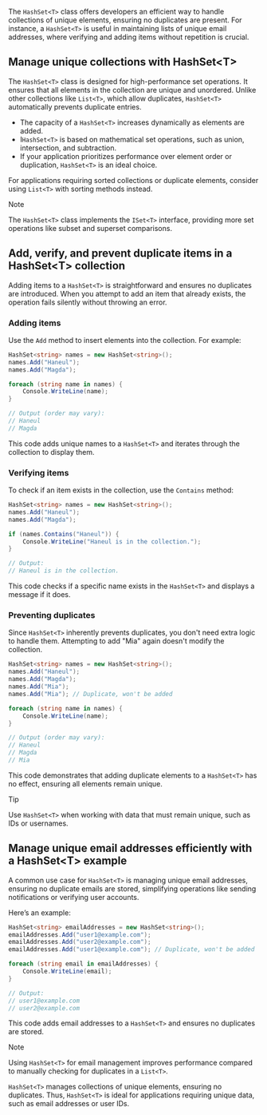 The `HashSet<T>` class offers developers an efficient way to handle collections of unique elements, ensuring no duplicates are present. For instance, a `HashSet<T>` is useful in maintaining lists of unique email addresses, where verifying and adding items without repetition is crucial.

## Manage unique collections with HashSet&#60;T&#62;

The `HashSet<T>` class is designed for high-performance set operations. It ensures that all elements in the collection are unique and unordered. Unlike other collections like `List<T>`, which allow duplicates, `HashSet<T>` automatically prevents duplicate entries.

- The capacity of a `HashSet<T>` increases dynamically as elements are added.
- I`HashSet<T>` is based on mathematical set operations, such as union, intersection, and subtraction.
- If your application prioritizes performance over element order or duplication, `HashSet<T>` is an ideal choice.

For applications requiring sorted collections or duplicate elements, consider using `List<T>` with sorting methods instead.

> [!NOTE]
> The `HashSet<T>` class implements the `ISet<T>` interface, providing more set operations like subset and superset comparisons.

## Add, verify, and prevent duplicate items in a HashSet&#60;T&#62; collection

Adding items to a `HashSet<T>` is straightforward and ensures no duplicates are introduced. When you attempt to add an item that already exists, the operation fails silently without throwing an error.

### Adding items

Use the `Add` method to insert elements into the collection. For example:

```csharp
HashSet<string> names = new HashSet<string>();
names.Add("Haneul");
names.Add("Magda");

foreach (string name in names) {
    Console.WriteLine(name);
}

// Output (order may vary):
// Haneul
// Magda
```

This code adds unique names to a `HashSet<T>` and iterates through the collection to display them.

### Verifying items

To check if an item exists in the collection, use the `Contains` method:

```csharp
HashSet<string> names = new HashSet<string>();
names.Add("Haneul");
names.Add("Magda");

if (names.Contains("Haneul")) {
    Console.WriteLine("Haneul is in the collection.");
}

// Output:
// Haneul is in the collection.
```

This code checks if a specific name exists in the `HashSet<T>` and displays a message if it does.

### Preventing duplicates

Since `HashSet<T>` inherently prevents duplicates, you don't need extra logic to handle them. Attempting to add "Mia" again doesn't modify the collection.

```csharp
HashSet<string> names = new HashSet<string>();
names.Add("Haneul");
names.Add("Magda");
names.Add("Mia");
names.Add("Mia"); // Duplicate, won't be added

foreach (string name in names) {
    Console.WriteLine(name);
}

// Output (order may vary):
// Haneul
// Magda
// Mia
```

This code demonstrates that adding duplicate elements to a `HashSet<T>` has no effect, ensuring all elements remain unique.

> [!TIP]
> Use `HashSet<T>` when working with data that must remain unique, such as IDs or usernames.

## Manage unique email addresses efficiently with a HashSet&#60;T&#62; example

A common use case for `HashSet<T>` is managing unique email addresses, ensuring no duplicate emails are stored, simplifying operations like sending notifications or verifying user accounts.

Here’s an example:

```csharp
HashSet<string> emailAddresses = new HashSet<string>();
emailAddresses.Add("user1@example.com");
emailAddresses.Add("user2@example.com");
emailAddresses.Add("user1@example.com"); // Duplicate, won't be added

foreach (string email in emailAddresses) {
    Console.WriteLine(email);
}

// Output:
// user1@example.com
// user2@example.com
```

This code adds email addresses to a `HashSet<T>` and ensures no duplicates are stored.

> [!NOTE]
> Using `HashSet<T>` for email management improves performance compared to manually checking for duplicates in a `List<T>`.

`HashSet<T>` manages collections of unique elements, ensuring no duplicates. Thus, `HashSet<T>` is ideal for applications requiring unique data, such as email addresses or user IDs.
